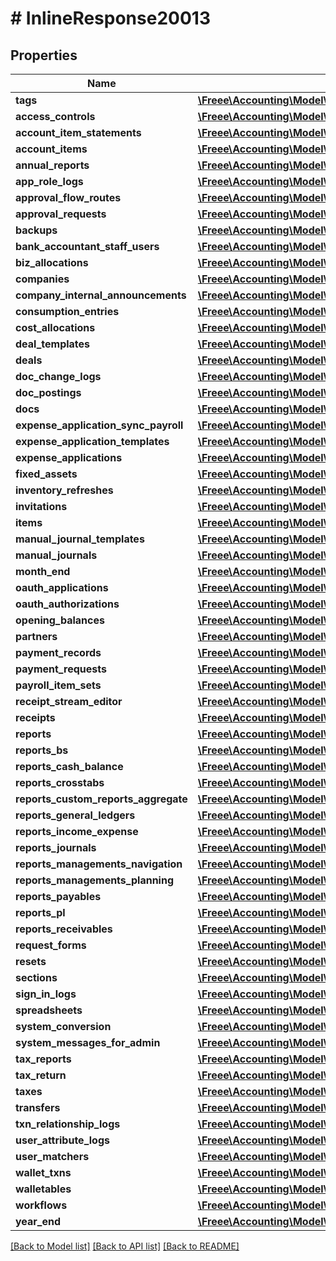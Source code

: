 # # InlineResponse20013

## Properties

Name | Type | Description | Notes
------------ | ------------- | ------------- | -------------
**tags** | [**\Freee\Accounting\Model\UserCapability**](UserCapability.md) |  |
**access_controls** | [**\Freee\Accounting\Model\UserCapabilityWithWrite**](UserCapabilityWithWrite.md) |  |
**account_item_statements** | [**\Freee\Accounting\Model\UserCapabilityJustRead**](UserCapabilityJustRead.md) |  |
**account_items** | [**\Freee\Accounting\Model\UserCapability**](UserCapability.md) |  |
**annual_reports** | [**\Freee\Accounting\Model\UserCapabilityJustRead**](UserCapabilityJustRead.md) |  |
**app_role_logs** | [**\Freee\Accounting\Model\UserCapabilityJustRead**](UserCapabilityJustRead.md) |  |
**approval_flow_routes** | [**\Freee\Accounting\Model\UserCapability**](UserCapability.md) |  |
**approval_requests** | [**\Freee\Accounting\Model\UserCapabilityWithSelfOnly**](UserCapabilityWithSelfOnly.md) |  |
**backups** | [**\Freee\Accounting\Model\UserCapabilityJustRead**](UserCapabilityJustRead.md) |  |
**bank_accountant_staff_users** | [**\Freee\Accounting\Model\UserCapability**](UserCapability.md) |  |
**biz_allocations** | [**\Freee\Accounting\Model\UserCapability**](UserCapability.md) |  |
**companies** | [**\Freee\Accounting\Model\UserCapabilityJustReadUpdate**](UserCapabilityJustReadUpdate.md) |  |
**company_internal_announcements** | [**\Freee\Accounting\Model\UserCapabilityJustUpdate**](UserCapabilityJustUpdate.md) |  |
**consumption_entries** | [**\Freee\Accounting\Model\UserCapabilityJustRead**](UserCapabilityJustRead.md) |  |
**cost_allocations** | [**\Freee\Accounting\Model\UserCapabilityJustReadUpdate**](UserCapabilityJustReadUpdate.md) |  |
**deal_templates** | [**\Freee\Accounting\Model\UserCapability**](UserCapability.md) |  |
**deals** | [**\Freee\Accounting\Model\UserCapabilityWithSelfOnly**](UserCapabilityWithSelfOnly.md) |  |
**doc_change_logs** | [**\Freee\Accounting\Model\UserCapabilityJustRead**](UserCapabilityJustRead.md) |  |
**doc_postings** | [**\Freee\Accounting\Model\UserCapabilityJustCreate**](UserCapabilityJustCreate.md) |  |
**docs** | [**\Freee\Accounting\Model\UserCapabilityWithSelfOnly**](UserCapabilityWithSelfOnly.md) |  |
**expense_application_sync_payroll** | [**\Freee\Accounting\Model\UserCapabilityJustCreate**](UserCapabilityJustCreate.md) |  |
**expense_application_templates** | [**\Freee\Accounting\Model\UserCapability**](UserCapability.md) |  |
**expense_applications** | [**\Freee\Accounting\Model\UserCapabilityWithSelfOnly**](UserCapabilityWithSelfOnly.md) |  |
**fixed_assets** | [**\Freee\Accounting\Model\UserCapability**](UserCapability.md) |  |
**inventory_refreshes** | [**\Freee\Accounting\Model\UserCapability**](UserCapability.md) |  |
**invitations** | [**\Freee\Accounting\Model\UserCapability**](UserCapability.md) |  |
**items** | [**\Freee\Accounting\Model\UserCapability**](UserCapability.md) |  |
**manual_journal_templates** | [**\Freee\Accounting\Model\UserCapability**](UserCapability.md) |  |
**manual_journals** | [**\Freee\Accounting\Model\UserCapabilityWithSelfOnly**](UserCapabilityWithSelfOnly.md) |  |
**month_end** | [**\Freee\Accounting\Model\UserCapabilityJustRead**](UserCapabilityJustRead.md) |  |
**oauth_applications** | [**\Freee\Accounting\Model\UserCapability**](UserCapability.md) |  |
**oauth_authorizations** | [**\Freee\Accounting\Model\UserCapability**](UserCapability.md) |  |
**opening_balances** | [**\Freee\Accounting\Model\UserCapabilityJustReadUpdate**](UserCapabilityJustReadUpdate.md) |  |
**partners** | [**\Freee\Accounting\Model\UserCapability**](UserCapability.md) |  |
**payment_records** | [**\Freee\Accounting\Model\UserCapability**](UserCapability.md) |  |
**payment_requests** | [**\Freee\Accounting\Model\UserCapabilityWithSelfOnly**](UserCapabilityWithSelfOnly.md) |  |
**payroll_item_sets** | [**\Freee\Accounting\Model\UserCapability**](UserCapability.md) |  |
**receipt_stream_editor** | [**\Freee\Accounting\Model\UserCapabilityJustRead**](UserCapabilityJustRead.md) |  |
**receipts** | [**\Freee\Accounting\Model\UserCapabilityWithSelfOnly**](UserCapabilityWithSelfOnly.md) |  |
**reports** | [**\Freee\Accounting\Model\UserCapabilityJustRead**](UserCapabilityJustRead.md) |  |
**reports_bs** | [**\Freee\Accounting\Model\UserCapabilityJustRead**](UserCapabilityJustRead.md) |  |
**reports_cash_balance** | [**\Freee\Accounting\Model\UserCapabilityJustRead**](UserCapabilityJustRead.md) |  |
**reports_crosstabs** | [**\Freee\Accounting\Model\UserCapabilityJustRead**](UserCapabilityJustRead.md) |  |
**reports_custom_reports_aggregate** | [**\Freee\Accounting\Model\UserCapabilityJustRead**](UserCapabilityJustRead.md) |  |
**reports_general_ledgers** | [**\Freee\Accounting\Model\UserCapabilityJustRead**](UserCapabilityJustRead.md) |  |
**reports_income_expense** | [**\Freee\Accounting\Model\UserCapabilityJustRead**](UserCapabilityJustRead.md) |  |
**reports_journals** | [**\Freee\Accounting\Model\UserCapabilityJustRead**](UserCapabilityJustRead.md) |  |
**reports_managements_navigation** | [**\Freee\Accounting\Model\UserCapabilityJustReadWrite**](UserCapabilityJustReadWrite.md) |  |
**reports_managements_planning** | [**\Freee\Accounting\Model\UserCapabilityJustReadWrite**](UserCapabilityJustReadWrite.md) |  |
**reports_payables** | [**\Freee\Accounting\Model\UserCapabilityJustReadWrite**](UserCapabilityJustReadWrite.md) |  |
**reports_pl** | [**\Freee\Accounting\Model\UserCapabilityJustRead**](UserCapabilityJustRead.md) |  |
**reports_receivables** | [**\Freee\Accounting\Model\UserCapabilityJustRead**](UserCapabilityJustRead.md) |  |
**request_forms** | [**\Freee\Accounting\Model\UserCapability**](UserCapability.md) |  |
**resets** | [**\Freee\Accounting\Model\UserCapabilityJustRead**](UserCapabilityJustRead.md) |  |
**sections** | [**\Freee\Accounting\Model\UserCapability**](UserCapability.md) |  |
**sign_in_logs** | [**\Freee\Accounting\Model\UserCapabilityJustRead**](UserCapabilityJustRead.md) |  |
**spreadsheets** | [**\Freee\Accounting\Model\UserCapabilityJustCreateRead**](UserCapabilityJustCreateRead.md) |  |
**system_conversion** | [**\Freee\Accounting\Model\UserCapabilityJustRead**](UserCapabilityJustRead.md) |  |
**system_messages_for_admin** | [**\Freee\Accounting\Model\UserCapabilityJustRead**](UserCapabilityJustRead.md) |  |
**tax_reports** | [**\Freee\Accounting\Model\UserCapabilityJustRead**](UserCapabilityJustRead.md) |  |
**tax_return** | [**\Freee\Accounting\Model\UserCapabilityJustRead**](UserCapabilityJustRead.md) |  |
**taxes** | [**\Freee\Accounting\Model\UserCapabilityJustReadUpdate**](UserCapabilityJustReadUpdate.md) |  |
**transfers** | [**\Freee\Accounting\Model\UserCapabilityWithSelfOnly**](UserCapabilityWithSelfOnly.md) |  |
**txn_relationship_logs** | [**\Freee\Accounting\Model\UserCapabilityJustRead**](UserCapabilityJustRead.md) |  |
**user_attribute_logs** | [**\Freee\Accounting\Model\UserCapabilityJustRead**](UserCapabilityJustRead.md) |  |
**user_matchers** | [**\Freee\Accounting\Model\UserCapability**](UserCapability.md) |  |
**wallet_txns** | [**\Freee\Accounting\Model\UserCapabilityWithConfirm**](UserCapabilityWithConfirm.md) |  |
**walletables** | [**\Freee\Accounting\Model\UserCapabilityWithSync**](UserCapabilityWithSync.md) |  |
**workflows** | [**\Freee\Accounting\Model\UserCapabilityJustReadUpdateDestroy**](UserCapabilityJustReadUpdateDestroy.md) |  |
**year_end** | [**\Freee\Accounting\Model\UserCapabilityJustReadUpdate**](UserCapabilityJustReadUpdate.md) |  |

[[Back to Model list]](../../README.md#models) [[Back to API list]](../../README.md#endpoints) [[Back to README]](../../README.md)
